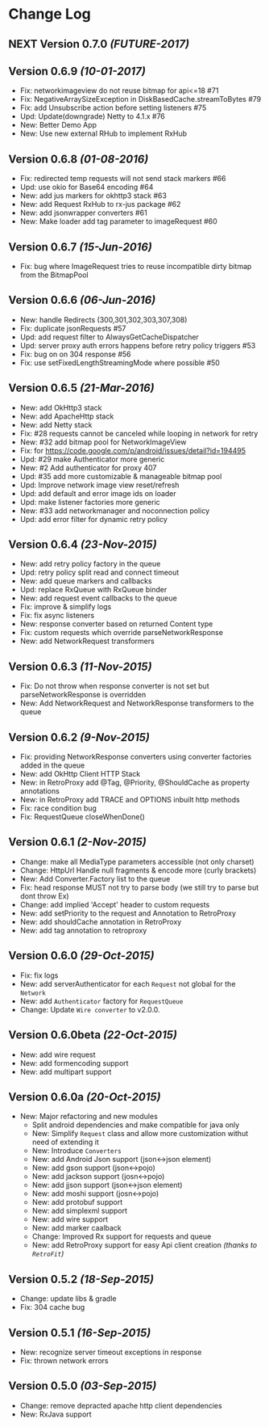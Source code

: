Change Log
==========

NEXT Version 0.7.0 *(FUTURE-2017)*
----------------------------------

Version 0.6.9 *(10-01-2017)*
----------------------------------

* Fix: networkimageview do not reuse bitmap for api<=18 #71
* Fix: NegativeArraySizeException in DiskBasedCache.streamToBytes #79
* Fix: add Unsubscribe action before setting listeners #75
* Upd:  Update(downgrade) Netty to 4.1.x #76 
* New: Better Demo App
* New: Use new external RHub to implement RxHub 

Version 0.6.8 *(01-08-2016)*
----------------------------------

* Fix: redirected temp requests will not send stack markers #66 
* Upd: use okio for Base64 encoding #64
* New: add jus markers for okhttp3 stack #63
* New: add Request RxHub to rx-jus package #62 
* New: add jsonwrapper converters #61
* New: Make loader add tag parameter to imageRequest #60

Version 0.6.7 *(15-Jun-2016)*
----------------------------------

* Fix: bug where ImageRequest tries to reuse incompatible dirty bitmap from the BitmapPool

Version 0.6.6 *(06-Jun-2016)*
----------------------------------

* New: handle Redirects (300,301,302,303,307,308)
* Fix: duplicate jsonRequests #57
* Upd: add request filter to AlwaysGetCacheDispatcher
* Upd: server proxy auth errors happens before retry policy triggers #53
* Fix: bug on on 304 response #56
* Fix: use setFixedLengthStreamingMode where possible #50 


Version 0.6.5 *(21-Mar-2016)*
----------------------------------
* New: add OkHttp3 stack
* New: add ApacheHttp stack
* New: add Netty stack
* Fix: #28 requests cannot be canceled while looping in network for retry
* New: #32 add bitmap pool for NetworkImageView
* Fix: for https://code.google.com/p/android/issues/detail?id=194495
* Upd: #29 make Authenticator more generic
* New: #2 Add authenticator for proxy 407
* Upd: #35 add more customizable & manageable bitmap pool
* Upd: Improve network image view reset/refresh
* Upd: add default and error image ids on loader
* Upd: make listener factories more generic
* New: #33 add networkmanager and noconnection policy
* Upd: add error filter for dynamic retry policy

Version 0.6.4 *(23-Nov-2015)*
----------------------------------
* New: add retry policy factory in the queue
* Upd: retry policy split read and connect timeout
* New: add queue markers and callbacks
* Upd: replace RxQueue with RxQueue binder
* New: add request event callbacks to the queue
* Fix: improve & simplify logs
* Fix: fix async listeners
* New: response converter based on returned Content type
* Fix: custom requests which override parseNetworkResponse
* New: add NetworkRequest transformers

Version 0.6.3 *(11-Nov-2015)*
----------------------------------
* Fix: Do not throw when response converter is not set but parseNetworkResponse is overridden
* New: Add NetworkRequest and NetworkResponse transformers to the queue

Version 0.6.2 *(9-Nov-2015)*
----------------------------------
* Fix: providing NetworkResponse converters using converter factories added in the queue 
* New: add OkHttp Client HTTP Stack
* New: in RetroProxy add @Tag, @Priority, @ShouldCache as property annotations
* New: in RetroProxy add TRACE and OPTIONS inbuilt http methods
* Fix: race condition bug
* Fix: RequestQueue closeWhenDone()

Version 0.6.1 *(2-Nov-2015)*
----------------------------------
* Change: make all MediaType parameters accessible (not only charset)
* Change: HttpUrl Handle null fragments & encode more (curly brackets) 
* New: Add Converter.Factory list to the queue
* Fix: head response MUST not try to parse body (we still try to parse but dont throw Ex)
* Change: add implied 'Accept' header to custom requests
* New: add setPriority to the request and Annotation to RetroProxy
* New: add shouldCache annotation in RetroProxy 
* New: add tag annotation to retroproxy

Version 0.6.0 *(29-Oct-2015)*
----------------------------------
* Fix: fix logs
* New: add serverAuthenticator for each `Request` not global for the `Network`
* New: add `Authenticator` factory for `RequestQueue`
* Change: Update `Wire converter` to v2.0.0.


Version 0.6.0beta *(22-Oct-2015)*
----------------------------------
* New: add wire request
* New: add formencoding support
* New: add multipart support


Version 0.6.0a *(20-Oct-2015)*
----------------------------------
* New: Major refactoring and new modules
    * Split android dependencies and make compatible for java only
    * New: Simplify `Request` class and allow more customization withut need of extending it
    * New: Introduce `Converters`
    * New: add Android Json support (json<->json element)
    * New: add gson support (json<->pojo)
    * New: add jackson support (josn<->pojo)
    * New: add jjson support (json<->json element)
    * New: add moshi support (josn<->pojo)
    * New: add protobuf support
    * New: add simplexml support
    * New: add wire support
    * New: add marker caalback
    * Change: Improved Rx support for requests and queue
    * New: add RetroProxy support for easy Api client creation *(thanks to `RetroFit`)*

Version 0.5.2 *(18-Sep-2015)*
----------------------------------
* Change: update libs & gradle
* Fix:    304 cache bug

Version 0.5.1 *(16-Sep-2015)*
----------------------------------
* New: recognize server timeout exceptions in response
* Fix: thrown network errors

Version 0.5.0 *(03-Sep-2015)*
----------------------------------
* Change: remove depracted apache http client dependencies
* New: RxJava support


